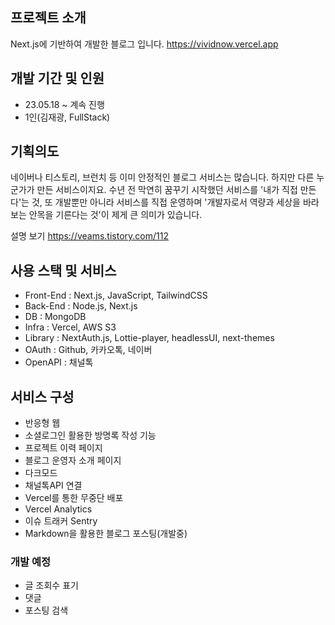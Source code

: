 ## 프로젝트 소개
Next.js에 기반하여 개발한 블로그 입니다.
https://vividnow.vercel.app

## 개발 기간 및 인원
- 23.05.18 ~ 계속 진행
- 1인(김재광, FullStack)

## 기획의도
네이버나 티스토리, 브런치 등 이미 안정적인 블로그 서비스는 많습니다. 하지만 다른 누군가가 만든 서비스이지요. 수년 전 막연히 꿈꾸기 시작했던 서비스를 '내가 직접 만든다'는 것, 또 개발뿐만 아니라 서비스를 직접 운영하며 '개발자로서 역량과 세상을 바라보는 안목을 기른다는 것'이 제게 큰 의미가 있습니다.

설명 보기 https://veams.tistory.com/112

## 사용 스택 및 서비스
- Front-End : Next.js, JavaScript, TailwindCSS
- Back-End : Node.js, Next.js
- DB : MongoDB
- Infra : Vercel, AWS S3
- Library :  NextAuth.js, Lottie-player, headlessUI, next-themes
- OAuth : Github, 카카오톡, 네이버
- OpenAPI : 채널톡

## 서비스 구성
- 반응형 웹
- 소셜로그인 활용한 방명록 작성 기능
- 프로젝트 이력 페이지
- 블로그 운영자 소개 페이지
- 다크모드
- 채널톡API 연결
- Vercel를 통한 무중단 배포
- Vercel Analytics
- 이슈 트래커 Sentry
- Markdown을 활용한 블로그 포스팅(개발중)

### 개발 예정
- 글 조회수 표기
- 댓글
- 포스팅 검색
